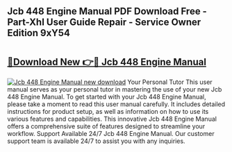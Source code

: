 ## Jcb 448 Engine Manual PDF Download Free - Part-XhI User Guide Repair - Service Owner Edition 9xY54

# <h2><a href="http://bc9834.oget.top/?id=Jcb+448+Engine+Manual">🔗Download New 👉🔴 Jcb 448 Engine Manual</a></h2>

[![Jcb 448 Engine Manual new download](https://i.imgur.com/5g1atiW.png)](http://bc9834.oget.top/?id=Jcb+448+Engine+Manual)
Your Personal Tutor This user manual serves as your personal tutor in mastering the use of your new Jcb 448 Engine Manual. To get started with your Jcb 448 Engine Manual, please take a moment to read this user manual carefully. It includes detailed instructions for product setup, as well as information on how to use its various features and capabilities. This innovative Jcb 448 Engine Manual offers a comprehensive suite of features designed to streamline your workflow. Support Available 24/7 Jcb 448 Engine Manual. Our customer support team is available 24/7 to assist you with any inquiries.
